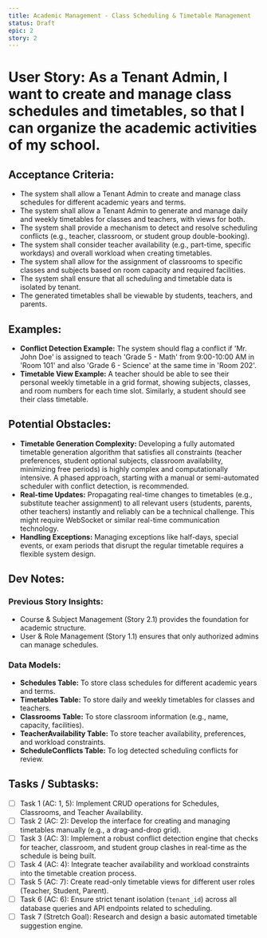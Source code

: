 ```yaml
---
title: Academic Management - Class Scheduling & Timetable Management
status: Draft
epic: 2
story: 2
---
```


# User Story: As a Tenant Admin, I want to create and manage class schedules and timetables, so that I can organize the academic activities of my school.

## Acceptance Criteria:
- The system shall allow a Tenant Admin to create and manage class schedules for different academic years and terms.
- The system shall allow a Tenant Admin to generate and manage daily and weekly timetables for classes and teachers, with views for both.
- The system shall provide a mechanism to detect and resolve scheduling conflicts (e.g., teacher, classroom, or student group double-booking).
- The system shall consider teacher availability (e.g., part-time, specific workdays) and overall workload when creating timetables.
- The system shall allow for the assignment of classrooms to specific classes and subjects based on room capacity and required facilities.
- The system shall ensure that all scheduling and timetable data is isolated by tenant.
- The generated timetables shall be viewable by students, teachers, and parents.

## Examples:
- **Conflict Detection Example:** The system should flag a conflict if 'Mr. John Doe' is assigned to teach 'Grade 5 - Math' from 9:00-10:00 AM in 'Room 101' and also 'Grade 6 - Science' at the same time in 'Room 202'.
- **Timetable View Example:** A teacher should be able to see their personal weekly timetable in a grid format, showing subjects, classes, and room numbers for each time slot. Similarly, a student should see their class timetable.

## Potential Obstacles:
- **Timetable Generation Complexity:** Developing a fully automated timetable generation algorithm that satisfies all constraints (teacher preferences, student optional subjects, classroom availability, minimizing free periods) is highly complex and computationally intensive. A phased approach, starting with a manual or semi-automated scheduler with conflict detection, is recommended.
- **Real-time Updates:** Propagating real-time changes to timetables (e.g., substitute teacher assignment) to all relevant users (students, parents, other teachers) instantly and reliably can be a technical challenge. This might require WebSocket or similar real-time communication technology.
- **Handling Exceptions:** Managing exceptions like half-days, special events, or exam periods that disrupt the regular timetable requires a flexible system design.

## Dev Notes:

### Previous Story Insights:
- Course & Subject Management (Story 2.1) provides the foundation for academic structure.
- User & Role Management (Story 1.1) ensures that only authorized admins can manage schedules.

### Data Models:
- **Schedules Table:** To store class schedules for different academic years and terms.
- **Timetables Table:** To store daily and weekly timetables for classes and teachers.
- **Classrooms Table:** To store classroom information (e.g., name, capacity, facilities).
- **TeacherAvailability Table:** To store teacher availability, preferences, and workload constraints.
- **ScheduleConflicts Table:** To log detected scheduling conflicts for review.

## Tasks / Subtasks:
- [ ] Task 1 (AC: 1, 5): Implement CRUD operations for Schedules, Classrooms, and Teacher Availability.
- [ ] Task 2 (AC: 2): Develop the interface for creating and managing timetables manually (e.g., a drag-and-drop grid).
- [ ] Task 3 (AC: 3): Implement a robust conflict detection engine that checks for teacher, classroom, and student group clashes in real-time as the schedule is being built.
- [ ] Task 4 (AC: 4): Integrate teacher availability and workload constraints into the timetable creation process.
- [ ] Task 5 (AC: 7): Create read-only timetable views for different user roles (Teacher, Student, Parent).
- [ ] Task 6 (AC: 6): Ensure strict tenant isolation (`tenant_id`) across all database queries and API endpoints related to scheduling.
- [ ] Task 7 (Stretch Goal): Research and design a basic automated timetable suggestion engine.
